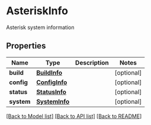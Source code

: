 # AsteriskInfo

Asterisk system information
## Properties
Name | Type | Description | Notes
------------ | ------------- | ------------- | -------------
**build** | [**BuildInfo**](BuildInfo.md) |  | [optional]
**config** | [**ConfigInfo**](ConfigInfo.md) |  | [optional]
**status** | [**StatusInfo**](StatusInfo.md) |  | [optional]
**system** | [**SystemInfo**](SystemInfo.md) |  | [optional]

[[Back to Model list]](../README.md#documentation-for-models) [[Back to API list]](../README.md#documentation-for-api-endpoints) [[Back to README]](../README.md)
